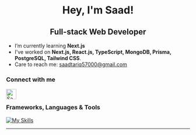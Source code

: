 <div id="greetings" align="center">
<h1>
  Hey, I'm Saad!
</h1>
<h2>Full-stack Web Developer</h2>
</div>

- I’m currently learning **Next.js**
- I've worked on **Next.js, React.js, TypeScript, MongoDB, Prisma, PostgreSQL, Tailwind CSS**.
- Care to reach me: saadtariq57000@gmail.com

### Connect with me

[<img align="left" alt="Saad Tariq | Linkedin" width="28px" src="https://www.vectorlogo.zone/logos/linkedin/linkedin-tile.svg" />][linkedin]

<br>

### Frameworks, Languages & Tools

[![My Skills](https://skillicons.dev/icons?i=nextjs,react,ts,js,mongodb,prisma,postgres,nodejs,tailwind,vercel,vscode,figma&theme=dark)]([https://safikhan.me])

[mail]: saadtariq57000@gmail.com
[linkedin]: https://www.linkedin.com/in/saad-tariq-6789b1342

---

<div align="center">
  
</div>

